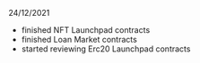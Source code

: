 24/12/2021
- finished NFT Launchpad contracts
- finished Loan Market contracts
- started reviewing Erc20 Launchpad contracts

